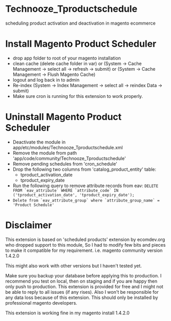 Technooze_Tproductschedule
==========================

scheduling product activation and deactivation in magento ecommerce

Install Magento Product Scheduler
=================================
- drop app folder to root of your magento installation
- clean cache (delete cache folder in var) or (System -> Cache Management -> select all -> refresh -> submit) or (System -> Cache Management -> Flush Magento Cache)
- logout and log back in to admin
- Re-index (System -> Index Management -> select all -> reindex Data -> submit)
- Make sure cron is running for this extension to work properly.


Uninstall Magento Product Scheduler
===================================
- Deactivate the module in app/etc/modules/Technooze_Tproductschedule.xml
- Remove the module from path 'app/code/community/Technooze_Tproductschedule'
- Remove pending schedules from 'cron_schedule'
- Drop the following two columns from 'catalog_product_entity' table:
    - tproduct_activation_date
    - tproduct_expiry_date
- Run the following query to remove attribute records from eav:
```DELETE FROM `eav_attribute` WHERE `attribute_code` IN ('tproduct_activation_date', 'tproduct_expiry_date');```
- ```Delete from `eav_attribute_group` where `attribute_group_name` = 'Product Schedule'```


Disclaimer
==========
This extension is based on 'scheduled products' extension by ecomdev.org who dropped support to this module, So I had to modify few bits and pieces to make it compatible for my requirement. i.e. magento community version 1.4.2.0

This might also work with other versions but I haven't tested yet.

Make sure you backup your database before applying this to production. I recommend you test on local, then on staging and if you are happy then only push to production. This extension is provided for free and I might not be able to reply to all issues (if any rises). Also I won't be responsible for any data loss because of this extension. This should only be installed by professional magento developers.

This extension is working fine in my magento install 1.4.2.0
